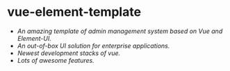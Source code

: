 # vue-element-template

- *An amazing template of admin management system based on Vue and Element-UI.*
- *An out-of-box UI solution for enterprise applications.*
- *Newest development stacks of vue.*
- *Lots of awesome features.*